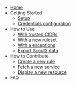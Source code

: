 * [Home](https://github.com/nccgroup/Scout2/wiki)
* Getting Started
  * [Setup](https://github.com/nccgroup/Scout2/wiki/Setup)
  * [Credentials configuration](https://github.com/nccgroup/Scout2/wiki/Credentials-configuration)
* How to Use
  * [With trusted CIDRs](https://github.com/nccgroup/Scout2/wiki/HowTo:-Use-with-a-list-of-trusted-CIDRs)
  * [With a new ruleset](https://github.com/nccgroup/Scout2/wiki/HowTo:-Use-with-a-custom-ruleset)
  * [With a exceptions]()
  * [Export Scout2 data](https://github.com/nccgroup/Scout2/wiki/HowTo:-Exporting-and-Programmatically-Access-of-Scout2-Data)
* How to Contribute
  * [Create a new rule](https://github.com/nccgroup/Scout2/wiki/HowTo:-Create-a-new-rule)
  * [Fetch a new service](https://github.com/nccgroup/Scout2/wiki/HowTo:-fetch-configuration-for-a-new-service-or-resource)
  * [Display a new resource](https://github.com/nccgroup/Scout2/wiki/HowTo:-Create-a-custom-partial-for-new-resources)
* FAQ

